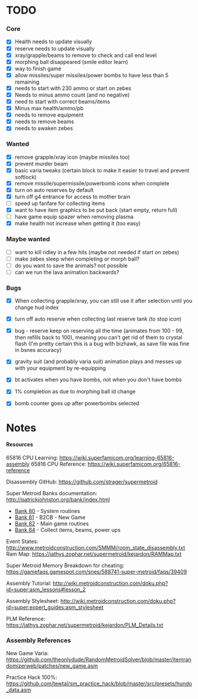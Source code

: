 # TODO

### Core

- [x] Health needs to update visually
- [x] reserve needs to update visually
- [x] xray/grapple/beams to remove to check and call end level
- [x] morphing ball disappeared (smile editor learn)
- [x] way to finish game
- [x] allow missiles/super missiles/power bombs to have less than 5 remaining
- [x] needs to start with 230 ammo or start on zebes
- [x] Needs to minus ammo count (and no negative)
- [x] need to start with correct beams/items
- [x] Minus max health/ammo/pb
- [x] needs to remove equipment
- [x] needs to remove beams
- [x] needs to awaken zebes

### Wanted

- [x] remove grapple/xray icon (maybe missiles too)
- [x] prevent murder beam
- [x] basic varia tweaks (certain block to make it easier to travel and prevent softlock)
- [x] remove missile/supermissile/powerbomb icons when complete
- [x] turn on auto reserves by default
- [x] turn off g4 entrance for access to mother brain
- [ ] speed up fanfare for collecting items
- [x] want to have item graphics to be put back (start empty, return full)
- [ ] have game equip spazer when removing plasma
- [x] make health not increase when getting it (too easy)

### Maybe wanted

- [ ] want to kill ridley in a few hits (maybe not needed if start on zebes)
- [ ] make zebes sleep when completing or morph ball?
- [ ] do you want to save the animals? not possible
- [ ] can we run the lava animation backwards?

### Bugs

- [x] When collecting grapple/xray, you can still use it after selection until you change hud index
- [x] turn off auto reserve when collecting last reserve tank (to stop icon)
- [x] bug - reserve keep on reserving all the time (animates from 100 - 99, then refills back to 100), meaning you can't get rid of them to crystal flash (I'm pretty certain this is a bug with bizhawk, as save file was fine in bsnes accuracy)
- [x] gravity suit (and probably varia suit) animation plays and messes up with your equipment by re-equipping
- [x] bt activates when you have bombs, not when you don't have bombs
- [x] 1% completion as due to morphing ball id change
- [x] bomb counter goes up after powerbombs selected



# Notes

#### Resources

65816 CPU Learning: https://wiki.superfamicom.org/learning-65816-assembly
65816 CPU Reference: https://wiki.superfamicom.org/65816-reference

Disassembly GitHub:
https://github.com/strager/supermetroid

Super Metroid Banks documentation:
http://patrickjohnston.org/bank/index.html

- [Bank 80](http://patrickjohnston.org/bank/80) - System routines
- [Bank 81](http://patrickjohnston.org/bank/81) - B2CB - New Game
- [Bank 82](http://patrickjohnston.org/bank/82) - Main game routines
- [Bank 84](http://patrickjohnston.org/bank/84) - Collect items, beams, power ups

Event States: http://www.metroidconstruction.com/SMMM/room_state_disassembly.txt
Ram Map: https://jathys.zophar.net/supermetroid/kejardon/RAMMap.txt



Super Metroid Memory Breakdown for cheating:
https://gamefaqs.gamespot.com/snes/588741-super-metroid/faqs/39409

Assembly Tutorial:
http://wiki.metroidconstruction.com/doku.php?id=super:asm_lessons#lesson_2

Assembly Stylesheet:
http://wiki.metroidconstruction.com/doku.php?id=super:expert_guides:asm_stylesheet

PLM Reference:
https://jathys.zophar.net/supermetroid/kejardon/PLM_Details.txt



### Assembly References
New Game Varia: https://github.com/theonlydude/RandomMetroidSolver/blob/master/itemrandomizerweb/patches/new_game.asm

Practice Hack 100%: https://github.com/tewtal/sm_practice_hack/blob/master/src/presets/hundo_data.asm

